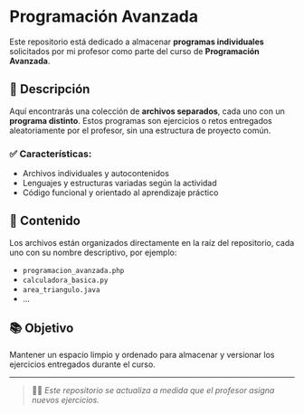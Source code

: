 # Programación Avanzada

Este repositorio está dedicado a almacenar **programas individuales** solicitados por mi profesor como parte del curso de **Programación Avanzada**.

## 📌 Descripción

Aquí encontrarás una colección de **archivos separados**, cada uno con un **programa distinto**. Estos programas son ejercicios o retos entregados aleatoriamente por el profesor, sin una estructura de proyecto común.

### ✅ Características:

- Archivos individuales y autocontenidos
- Lenguajes y estructuras variadas según la actividad
- Código funcional y orientado al aprendizaje práctico

## 📁 Contenido

Los archivos están organizados directamente en la raíz del repositorio, cada uno con su nombre descriptivo, por ejemplo:

- `programacion_avanzada.php`
- `calculadora_basica.py`
- `area_triangulo.java`
- ...

## 📚 Objetivo

Mantener un espacio limpio y ordenado para almacenar y versionar los ejercicios entregados durante el curso.

---

> 🧑‍🏫 *Este repositorio se actualiza a medida que el profesor asigna nuevos ejercicios.*

